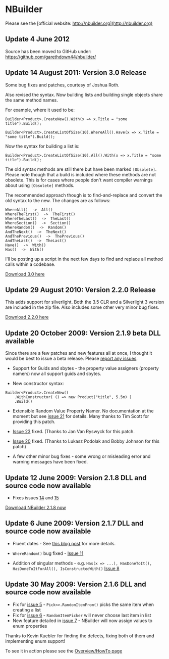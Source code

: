 # NBuilder #

Please see the [official website: http://nbuilder.org](http://nbuilder.org)

## Update 4 June 2012 ##

Source has been moved to GitHub under: https://github.com/garethdown44/nbuilder/

## Update 14 August 2011: Version 3.0 Release ##

Some bug fixes and patches, courtesy of Joshua Roth.

Also revised the syntax. Now building lists and building single objects share the same method names.

For example, where it used to be:
```
Builder<Product>.CreateNew().With(x => x.Title = "some title").Build();

Builder<Product>.CreateListOfSize(10).WhereAll().Have(x => x.Title = "some title").Build();
```

Now the syntax for building a list is:

```
Builder<Product>.CreateListOfSize(10).All().With(x => x.Title = "some title").Build();
```

The old syntax methods are still there but have been marked `[Obsolete]`. Please note though that a build is included where these methods are not obsolete. This is for cases where people don't want compiler warnings about using `[Obsolete]` methods.

The recommended approach though is to find-and-replace and convert the old syntax to the new. The changes are as follows:

```
WhereAll()  ->  All()
WhereTheFirst()  ->  TheFirst()
WhereTheLast()  ->  TheLast()
WhereSection()  ->  Section()
WhereRandom()  ->  Random()
AndTheNext()  ->  TheNext()
AndThePrevious()  ->  ThePrevious()
AndTheLast()  ->  TheLast()
Have()  ->  With()
Has()  ->  With()
```

I'll be posting up a script in the next few days to find and replace all method calls within a codebase.

[Download 3.0 here](http://code.google.com/p/nbuilder/downloads)

## Update 29 August 2010: Version 2.2.0 Release ##

This adds support for silverlight. Both the 3.5 CLR and a Silverlight 3 version are included in the zip file. Also includes some other very minor bug fixes.

[Download 2.2.0 here](http://code.google.com/p/nbuilder/downloads)

## Update 20 October 2009: Version 2.1.9 beta DLL available ##

Since there are a few patches and new features all at once, I thought it would be best to issue a beta release. Please [report any issues](http://code.google.com/p/nbuilder/issues/list).

  * Support for Guids and sbytes - the property value assigners (property namers) now all support guids and sbytes.

  * New constructor syntax:
```
Builder<Product>.CreateNew()
    .WithConstructor( () => new Product("title", 5.5m) )
    .Build()
```

  * Extensible Random Value Property Namer. No documentation at the moment but see [issue 21](http://code.google.com/p/nbuilder/issues/detail?id=21&can=1) for details. Many thanks to Tim Scott for providing this patch.

  * [Issue 23](http://code.google.com/p/nbuilder/issues/detail?id=23&can=1) fixed. (Thanks to  Jan Van Ryswyck for this patch.

  * [Issue 20](http://code.google.com/p/nbuilder/issues/detail?id=20&can=1) fixed. (Thanks to Lukasz Podolak and Bobby Johnson for this patch)

  * A few other minor bug fixes - some wrong or misleading error and warning messages have been fixed.


## Update 12 June 2009: Version 2.1.8 DLL and source code now available ##

  * Fixes issues [14](http://code.google.com/p/nbuilder/issues/detail?id=14&can=1) and [15](http://code.google.com/p/nbuilder/issues/detail?id=15&can=1)

[Download NBuilder 2.1.8 now](http://code.google.com/p/nbuilder/downloads/list)

## Update 6 June 2009: Version 2.1.7 DLL and source code now available ##

  * Fluent dates - See [this blog post](http://shouldbeableto.wordpress.com/2009/06/06/fluent-dates-added-to-nbuilder/) for more details.

  * `WhereRandom()` bug fixed - [Issue 11](http://code.google.com/p/nbuilder/issues/detail?id=11&can=1)

  * Addition of singular methods - e.g. `Has(x => ...), HasDoneToIt(), HasDoneToItForAll(), IsConstructedWith()` [Issue 8](http://code.google.com/p/nbuilder/issues/detail?id=8&can=1)

## Update 30 May 2009: Version 2.1.6 DLL and source code now available ##

  * Fix for [issue 5](http://code.google.com/p/nbuilder/issues/detail?id=5&can=1) - `Pick<>.RandomItemFrom()` picks the same item when creating a list
  * Fix for [issue 6](http://code.google.com/p/nbuilder/issues/detail?id=6&can=1) - `RandomItemPicker` will never choose last item in list
  * New feature detailed in [issue 7](http://code.google.com/p/nbuilder/issues/detail?id=7&can=1) - NBuilder will now assign values to enum properties

Thanks to Kevin Kuebler for finding the defects, fixing both of them and implementing enum support!

To see it in action please see the [Overview/HowTo page](Overview_HowTo.md)







